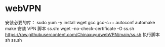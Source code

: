 # webVPN



安装必要的库：
sudo yum -y install wget gcc gcc-c++ autoconf automake make
安装 VPN 脚本 ss.sh:
wget –no-check-certificate -O ss.sh https://raw.githubusercontent.com/Chinaxuyu/webVPN/main/ss.sh
执行脚本
sh ss.sh
